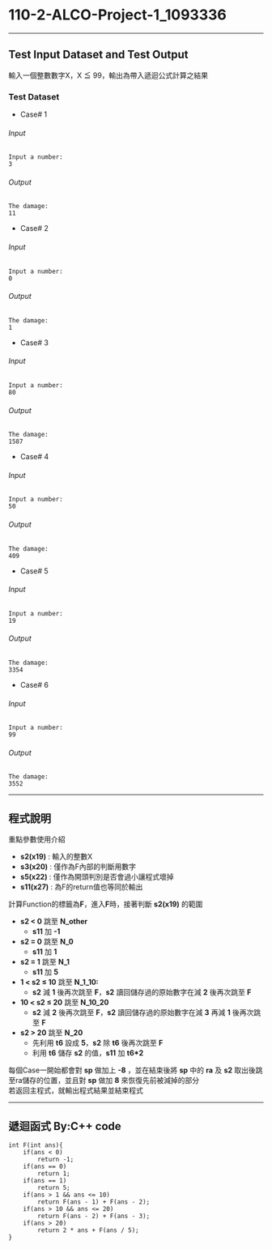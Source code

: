 # 110-2-ALCO-Project-1_1093336
---
## Test Input Dataset and Test Output 

輸入一個整數數字X，X ≦ 99，輸出為帶入遞迴公式計算之結果
### Test Dataset
+ Case# 1
###### Input
```
Input a number:
3
```
###### Output
```
The damage:
11
```
+ Case# 2
###### Input
```
Input a number:
0
```
###### Output
```
The damage:
1
```
+ Case# 3
###### Input
```
Input a number:
80
```
###### Output
```
The damage:
1587
```
+ Case# 4
###### Input
```
Input a number:
50
```
###### Output
```
The damage:
409
```
+ Case# 5
###### Input
```
Input a number:
19
```
###### Output
```
The damage:
3354
```
+ Case# 6
###### Input
```
Input a number:
99
```
###### Output
```
The damage:
3552
```

---

## 程式說明

重點參數使用介紹
+ **s2(x19)**  : 輸入的整數X   
+ **s3(x20)**  : 僅作為F內部的判斷用數字   
+ **s5(x22)**  : 僅作為開頭判別是否會過小讓程式壞掉    
+ **s11(x27)** : 為F的return值也等同於輸出   

計算Function的標籤為**F**，進入**F**時，接著判斷 **s2(x19)** 的範圍
* **s2 < 0** 跳至 **N_other**
    * **s11** 加 **-1**
* **s2 = 0** 跳至 **N_0**
    * **s11** 加 **1**
* **s2 = 1** 跳至 **N_1**
    * **s11** 加 **5**
* **1 < s2 ≤ 10** 跳至 **N_1_10:**
    * **s2** 減 **1** 後再次跳至 **F**，**s2** 讀回儲存過的原始數字在減 **2** 後再次跳至 **F**
* **10 < s2 ≤ 20** 跳至 **N_10_20**
    * **s2** 減 **2** 後再次跳至 **F**，**s2** 讀回儲存過的原始數字在減 **3**  再減 **1** 後再次跳至 **F**
* **s2 > 20** 跳至 **N_20**
    *  先利用 **t6** 設成 **5**，**s2** 除 **t6** 後再次跳至 **F** 
    *  利用 **t6** 儲存 **s2** 的值，**s11** 加 **t6\*2** 

每個Case一開始都會對 **sp** 做加上 **-8** ，並在結束後將 **sp** 中的 **ra** 及 **s2** 取出後跳至ra儲存的位置，並且對 **sp** 做加 **8** 來恢復先前被減掉的部分    
若返回主程式，就輸出程式結果並結束程式

---

## 遞迴函式 By:C++ code
```
int F(int ans){
	if(ans < 0)
		return -1;		
	if(ans == 0)
		return 1;		
	if(ans == 1)
		return 5;		
	if(ans > 1 && ans <= 10)
		return F(ans - 1) + F(ans - 2);
	if(ans > 10 && ans <= 20)
		return F(ans - 2) + F(ans - 3);
	if(ans > 20)
		return 2 * ans + F(ans / 5);
}
```
